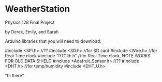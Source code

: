 # WeatherStation
Physics 128 Final Project

by Derek, Emily, and Sarah

Arduino libraries that you will need to download: 

#include <SPI.h> //??
#include <SD.h> //for SD card
#include <Wire.h> //for Real Time clock
#include "RTClib.h" //for Real Time clock, NOTE WORKS FOR OLD DATA SHIELD
#include <Adafruit_Sensor.h> //??
#include <DHT.h> //for temp/humidity
#include <DHT_U.h>

"hi there"